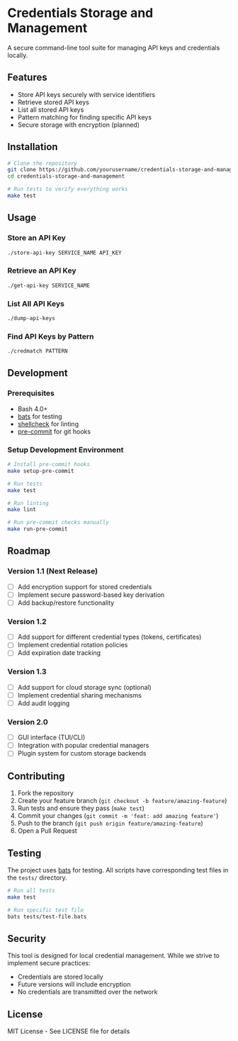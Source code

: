 # Credentials Storage and Management

A secure command-line tool suite for managing API keys and credentials locally.

## Features

- Store API keys securely with service identifiers
- Retrieve stored API keys
- List all stored API keys
- Pattern matching for finding specific API keys
- Secure storage with encryption (planned)

## Installation

```bash
# Clone the repository
git clone https://github.com/yourusername/credentials-storage-and-management
cd credentials-storage-and-management

# Run tests to verify everything works
make test
```

## Usage

### Store an API Key
```bash
./store-api-key SERVICE_NAME API_KEY
```

### Retrieve an API Key
```bash
./get-api-key SERVICE_NAME
```

### List All API Keys
```bash
./dump-api-keys
```

### Find API Keys by Pattern
```bash
./credmatch PATTERN
```

## Development

### Prerequisites
- Bash 4.0+
- [bats](https://github.com/bats-core/bats-core) for testing
- [shellcheck](https://github.com/koalaman/shellcheck) for linting
- [pre-commit](https://pre-commit.com/) for git hooks

### Setup Development Environment
```bash
# Install pre-commit hooks
make setup-pre-commit

# Run tests
make test

# Run linting
make lint

# Run pre-commit checks manually
make run-pre-commit
```

## Roadmap

### Version 1.1 (Next Release)
- [ ] Add encryption support for stored credentials
- [ ] Implement secure password-based key derivation
- [ ] Add backup/restore functionality

### Version 1.2
- [ ] Add support for different credential types (tokens, certificates)
- [ ] Implement credential rotation policies
- [ ] Add expiration date tracking

### Version 1.3
- [ ] Add support for cloud storage sync (optional)
- [ ] Implement credential sharing mechanisms
- [ ] Add audit logging

### Version 2.0
- [ ] GUI interface (TUI/CLI)
- [ ] Integration with popular credential managers
- [ ] Plugin system for custom storage backends

## Contributing

1. Fork the repository
2. Create your feature branch (`git checkout -b feature/amazing-feature`)
3. Run tests and ensure they pass (`make test`)
4. Commit your changes (`git commit -m 'feat: add amazing feature'`)
5. Push to the branch (`git push origin feature/amazing-feature`)
6. Open a Pull Request

## Testing

The project uses [bats](https://github.com/bats-core/bats-core) for testing. All scripts have corresponding test files in the `tests/` directory.

```bash
# Run all tests
make test

# Run specific test file
bats tests/test-file.bats
```

## Security

This tool is designed for local credential management. While we strive to implement secure practices:
- Credentials are stored locally
- Future versions will include encryption
- No credentials are transmitted over the network

## License

MIT License - See LICENSE file for details
